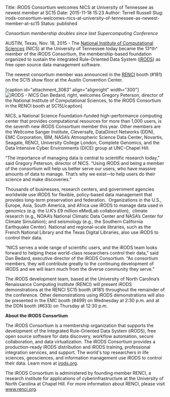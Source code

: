 Title: iRODS Consortium welcomes NICS at University of Tennessee as newest member at SC15
Date: 2015-11-18 15:23
Author: Terrell Russell
Slug: irods-consortium-welcomes-nics-at-university-of-tennessee-as-newest-member-at-sc15
Status: published

<span class="s1">*Consortium membership doubles since last
Supercomputing Conference*</span>

<span class="s1">AUSTIN, Texas, Nov. 18, 2015 - The [<span
class="s2">National Institute of Computational
Sciences</span>](https://www.nics.tennessee.edu/) (NICS) at the
University of Tennessee today became the 13</span><span
class="s3">^th^</span><span class="s1"> member of the iRODS Consortium,
the membership-based foundation organized to sustain the integrated
Rule-Oriented Data System ([<span
class="s2">iRODS</span>](https://irods.org)) as free open source data
management software.</span>

<span class="s1">The newest consortium member was announced in the
[<span class="s2">RENCI</span>](http://www.renci.org/) booth (\#181) on
the SC15 show floor at the Austin Convention Center.</span>

[caption id="attachment\_3083" align="alignright" width="300"]![iRODS -
NICS]({filename}/uploads/2015/11/iRODS-NICS-2-300x200.jpeg)
Dan Bedard, right, welcomes Gregory Peterson, director of the National
Institute of Computational Sciences, to the iRODS Consortium in the
RENCI booth at SC15[/caption]

<span class="s1">NICS, a National Science Foundation-funded
high-performance computing center that provides computational resources
for more than 1,000 users, is the seventh new iRODS Consortium member
this year. Other members are the Wellcome Sanger Institute, Cleversafe,
DataDirect Networks (DDN), EMC Corporation, IBM, NASA’s Atmospheric
Science Data Center, Novartis, Seagate, RENCI, University College
London, Complete Genomics, and the Data Intensive Cyber Environments
(DICE) group at UNC-Chapel Hill.</span>

<span class="s1">“The importance of managing data is central to
scientific research today,” said Gregory Peterson, director of NICS.
“Using iRODS and being a member of the consortium will help us better
serve our users, who have massive amounts of data to manage. That’s why
we exist—to help users do their science and make discoveries.”</span>

<span class="s1">Thousands of businesses, research centers, and
government agencies worldwide use iRODS for flexible, policy-based data
management that provides long-term preservation and federation. 
Organizations in the U.S., Europe, Asia, South America, and Africa use
iRODS to manage data used in genomics (e.g. the U.K’s £9 million eMedLab
collaboration),  climate research (e.g., NOAA’s National Climatic Data
Center and NASA’s Center for Climate Simulation); and seismology (e.g.,
the Southern California Earthquake Center). National and regional-scale
libraries, such as the French National Library and the Texas Digital
Libraries, also use iRODS to control their data.</span>

<span class="s1">“NICS serves a wide range of scientific users, and the
iRODS team looks forward to helping these world-class researchers
control their data,” said Dan Bedard, executive director of the iRODS
Consortium. “As consortium members, they will contribute greatly to the
continuing development of iRODS and we will learn much from the diverse
community they serve.”</span>

<span class="s1">The iRODS development team, based at the University of
North Carolina’s Renaissance Computing Institute (RENCI) will present
iRODS demonstrations at the RENCI SC15 booth (\#181) throughout the
remainder of the conference. Other demonstrations using iRODS
demonstrations will also be presented in the EMC booth (\#499) on
Wednesday at 2:30 p.m. and at the DDN booth (\#633) on Thursday at 12:30
p.m.</span>

<span class="s1">**About the iRODS Consortium**</span>

<span class="s1">The iRODS Consortium is a membership organization that
supports the development of the Integrated Rule-Oriented Data System
(iRODS), free open source software for data discovery, workflow
automation, secure collaboration, and data virtualization. The iRODS
Consortium provides a production-ready iRODS distribution and iRODS
training, professional integration services, and support. The world's
top researchers in life sciences, geosciences, and information
management use iRODS to control their data. Learn more at [<span
class="s2">irods.org</span>](http://irods.org/).</span>

<span class="s1">The iRODS Consortium is administered by founding member
RENCI, a research institute for applications of cyberinfrastructure at
the University of North Carolina at Chapel Hill. For more information
about RENCI, please visit [<span
class="s2">www.renci.org</span>](http://www.renci.org/).</span>
